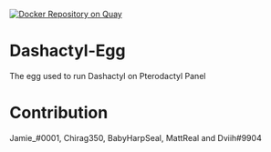 [![Docker Repository on Quay](https://quay.io/repository/jamiegrimwood/dashactyl-egg/status "Docker Repository on Quay")](https://quay.io/repository/jamiegrimwood/dashactyl-egg)

# Dashactyl-Egg
The egg used to run Dashactyl on Pterodactyl Panel

# Contribution

Jamie_#0001, Chirag350, BabyHarpSeal, MattReal and Dviih#9904
